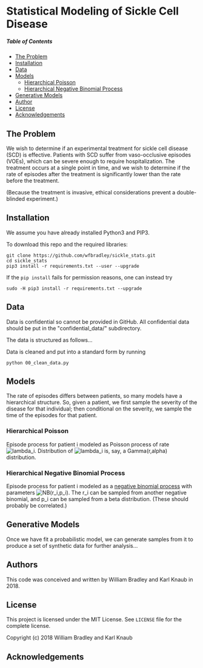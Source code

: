 # Statistical Modeling of Sickle Cell Disease

##### Table of Contents  
-  [The Problem](#the-problem) 
-  [Installation](#installation)
-  [Data](#data) 
-  [Models](#models) 
    * [Hierarchical Poisson](#hierarchical-poisson)
    * [Hierarchical Negative Binomial Process](#hierarchical-negative-binomial-process) 
-  [Generative Models](#generative-models)
-  [Author](#author)  
-  [License](#license)  
-  [Acknowledgements](#acknowledgements)  


## The Problem

We wish to determine if an experimental treatment for sickle cell disease (SCD)
is effective.  Patients with SCD suffer from vaso-occlusive episodes (VOEs),
which can be severe enough to require hospitalization.  The treatment occurs at
a single point in time, and we wish to determine if the rate of episodes 
after the treatment is significantly lower than the rate before the treatment.

(Because the treatment is invasive, ethical considerations prevent a double-blinded experiment.)

## Installation

We assume you have already installed Python3 and PIP3.

To download this repo and the required libraries:
```
git clone https://github.com/wfbradley/sickle_stats.git
cd sickle_stats
pip3 install -r requirements.txt --user --upgrade
```

If the `pip install` fails for permission reasons, one can instead try
```
sudo -H pip3 install -r requirements.txt --upgrade
```

## Data
Data is confidential so cannot be provided in GitHub.  All confidential
data should be put in the "confidential_data/" subdirectory.

The data is structured as
follows...

Data is cleaned and put into a standard form by running
```
python 00_clean_data.py
```

## Models

The rate of episodes differs between patients, so many models have a
hierarchical structure.  So, given a patient, we first sample the severity of
the disease for that individual; then conditional on the severity, we
sample the time of the episodes for that patient.

### Hierarchical Poisson

Episode process for patient i modeled as Poisson process of rate
![lambda_i](http://mathurl.com/yd2xhu3q.png).  Distribution of
![lambda_i](http://mathurl.com/yd2xhu3q.png) is, say, a Gamma(r,alpha)
distribution.

### Hierarchical Negative Binomial Process

Episode process for patient i modeled as a [negative binomial
process](https://en.wikipedia.org/wiki/Negative_binomial_distribution) with
parameters ![NB(r_i,p_i)](http://mathurl.com/yca7w4ce.png).  The r_i can be
sampled from another negative binomial, and p_i can be sampled from a beta
distribution. (These should probably be correlated.)

## Generative Models

Once we have fit a probabilistic model, we can generate samples from it to
produce a set of synthetic data for further analysis...

## Authors

This code was conceived and written by William Bradley and Karl Knaub in 2018.

## License

This project is licensed under the MIT License.  See `LICENSE` file for the
complete license.

Copyright (c) 2018 William Bradley and Karl Knaub

## Acknowledgements



